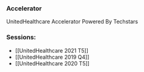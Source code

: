 
### Accelerator
UnitedHealthcare Accelerator Powered By Techstars
 
### Sessions: 
- [[UnitedHealthcare 2021 T5]]
- [[UnitedHealthcare 2019 Q4]]
- [[UnitedHealthcare 2020 T5]]


